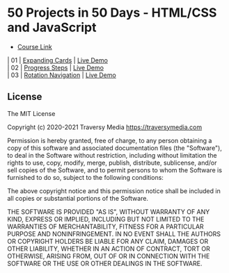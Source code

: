 # 50 Projects in 50 Days - HTML/CSS and JavaScript

- [Course Link](https://www.udemy.com/course/50-projects-50-days)

| 01 | [Expanding Cards](https://github.com/bradtraversy/50projects50days/tree/master/expanding-cards) | [Live Demo](https://xenodochial-panini-1f19ae.netlify.app/) <br>
| 02 | [Progress Steps](https://github.com/bradtraversy/50projects50days/tree/master/progress-steps) | [Live Demo](https://gifted-clarke-f0c2ee.netlify.app/) <br>
| 03 | [Rotation Navigation](https://github.com/bradtraversy/50projects50days/tree/master/progress-steps) | [Live Demo](https://competent-wiles-bf8aa0.netlify.app/)

## License

The MIT License

Copyright (c) 2020-2021 Traversy Media https://traversymedia.com

Permission is hereby granted, free of charge, to any person obtaining a copy
of this software and associated documentation files (the "Software"), to deal
in the Software without restriction, including without limitation the rights
to use, copy, modify, merge, publish, distribute, sublicense, and/or sell
copies of the Software, and to permit persons to whom the Software is
furnished to do so, subject to the following conditions:

The above copyright notice and this permission notice shall be included in
all copies or substantial portions of the Software.

THE SOFTWARE IS PROVIDED "AS IS", WITHOUT WARRANTY OF ANY KIND, EXPRESS OR
IMPLIED, INCLUDING BUT NOT LIMITED TO THE WARRANTIES OF MERCHANTABILITY,
FITNESS FOR A PARTICULAR PURPOSE AND NONINFRINGEMENT. IN NO EVENT SHALL THE
AUTHORS OR COPYRIGHT HOLDERS BE LIABLE FOR ANY CLAIM, DAMAGES OR OTHER
LIABILITY, WHETHER IN AN ACTION OF CONTRACT, TORT OR OTHERWISE, ARISING FROM,
OUT OF OR IN CONNECTION WITH THE SOFTWARE OR THE USE OR OTHER DEALINGS IN
THE SOFTWARE.
